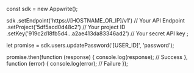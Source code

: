 const sdk = new Appwrite();

sdk
    .setEndpoint('https://[HOSTNAME_OR_IP]/v1') // Your API Endpoint
    .setProject('5df5acd0d48c2') // Your project ID
    .setKey('919c2d18fb5d4...a2ae413da83346ad2') // Your secret API key
;

let promise = sdk.users.updatePassword('[USER_ID]', 'password');

promise.then(function (response) {
    console.log(response); // Success
}, function (error) {
    console.log(error); // Failure
});